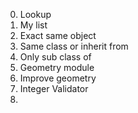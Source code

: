 0. Lookup
1. My list
2. Exact same object
3. Same class or inherit from
4. Only sub class of
5. Geometry module
6. Improve geometry
7. Integer Validator
8. 